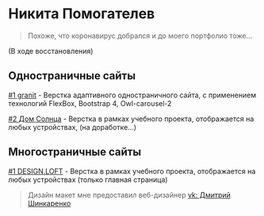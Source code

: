 # Никита Помогателев

> Похоже, что коронавирус добрался и до моего портфолио тоже...

(В ходе восстановления)

## Одностраничные сайты

[#1 granit](https://nikitapomogatelev.github.io/granit/ "Верстка одностраничного сайта") - Верстка адаптивного одностраничного сайта, с применением технологий FlexBox, Bootstrap 4, Owl-carousel-2

[#2 Дом Солнца](https://nikitapomogatelev.github.io/homesun/src/ "Дом Солнца, йога-туры") - Верстка в рамках учебного проекта, отображается на любых устройствах, (на доработке...)


## Многостраничные сайты

[#1 DESIGN.LOFT](https://nikitapomogatelev.github.io/designloft/src/ "Дизайн и ремонт квартир в стиле Лофт") - Верстка в рамках учебного проекта, отображается на любых устройствах (только главная страница)
> Дизайн макет мне предоставил веб-дизайнер [vk: Дмитрий Шинкаренко](https://vk.com/shinkarenkodmt "Дмитрий шинкаренко ссылка на вк") 